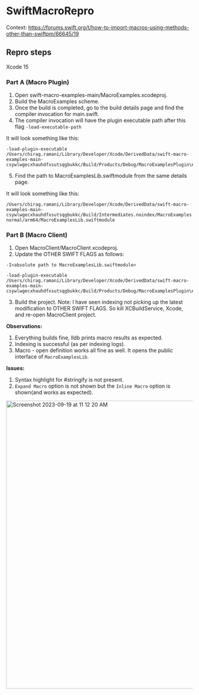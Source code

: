 # SwiftMacroRepro

Context: https://forums.swift.org/t/how-to-import-macros-using-methods-other-than-swiftpm/66645/19

## Repro steps

Xcode 15

### Part A (Macro Plugin)
1. Open swift-macro-examples-main/MacroExamples.xcodeproj.
2. Build the MacroExamples scheme.
3. Once the build is completed, go to the build details page and find the compiler invocation for main.swift.
4. The compiler invocation will have the plugin executable path after this flag `-load-executable-path`

It will look something like this:
```
-load-plugin-executable
/Users/chirag.ramani/Library/Developer/Xcode/DerivedData/swift-macro-examples-main-csywlwgecxhauhdfxsutsqgbukkc/Build/Products/Debug/MacroExamplesPlugin\#MacroExamplesPlugin
```
5. Find the path to MacroExamplesLib.swiftmodule from the same details page.

It will look something like this:
```
/Users/chirag.ramani/Library/Developer/Xcode/DerivedData/swift-macro-examples-main-csywlwgecxhauhdfxsutsqgbukkc/Build/Intermediates.noindex/MacroExamples.build/Debug/MacroExamplesLib.build/Objects-normal/arm64/MacroExamplesLib.swiftmodule
```

### Part B (Macro Client)

1. Open MacroClient/MacroClient.xcodeproj.
2. Update the OTHER SWIFT FLAGS as follows:

```
-I<absolute path to MacroExamplesLib.swiftmodule>
```

```
-load-plugin-executable
/Users/chirag.ramani/Library/Developer/Xcode/DerivedData/swift-macro-examples-main-csywlwgecxhauhdfxsutsqgbukkc/Build/Products/Debug/MacroExamplesPlugin\#MacroExamplesPlugin
```

3. Build the project. 
Note: I have seen indexing not picking up the latest modification to OTHER SWIFT FLAGS. So kill XCBuildService, Xcode, and re-open MacroClient project.

**Observations:**
1. Everything builds fine, lldb prints macro results as expected.
2. Indexing is successful (as per indexing logs).
3. Macro - open definition works all fine as well. It opens the public interface of `MacroExamplesLib`.

**Issues:**
1. Syntax highlight for #stringify is not present.
2. `Expand Macro` option is not shown but the `Inline Macro` option is shown(and works as expected).


<img width="775" alt="Screenshot 2023-09-19 at 11 12 20 AM" src="https://github.com/chiragramani/SwiftMacroRepro/assets/11925399/d0ba74cc-f932-4bdf-8ebc-83a197cc2935">

